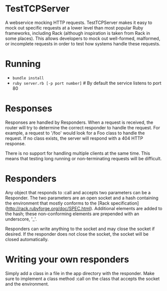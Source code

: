 # TestTCPServer 
A webservice mocking HTTP requests.  TestTCPServer makes it easy to mock out specific requests at a lower level than most popular Ruby frameworks, including Rack (although inspiration is taken from Rack in some places).  This allows developers to mock out well-formed, malformed, or incomplete requests in order to test how systems handle these requests.

# Running
* `bundle install`
* `ruby server.rb [-p port number]` # By default the service listens to port 80

# Responses
Responses are handled by Responders.  When a request is received, the router will try to determine the correct responder to handle the request.  For example, a request to '/foo' would look for a Foo class to handle the request.  If no class exists, the server will respond with a 404 HTTP response.

There is no support for handling multiple clients at the same time.  This means that testing long running or non-terminating requests will be difficult.

# Responders
Any object that responds to :call and accepts two parameters can be a Responder. The two parameters are an open socket and a hash containing the environment that mostly conforms to the [Rack specification] (http://rack.rubyforge.org/doc/SPEC.html).  Additional elements are added to the hash; these non-conforming elements are prepended with an underscore, '_'.

Responders can write anything to the socket and may close the socket if desired.  If the responder does not close the socket, the socket will be closed automatically.

# Writing your own responders
Simply add a class in a file in the app directory with the responder.  Make sure to implement a class method :call on the class that accepts the socket and the environment.
